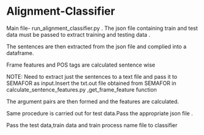 # Alignment-Classifier

Main file- run_alignment_classifier.py .
The json file containing train and test data must be passed to extract training and testing data .

The sentences are then extracted from the json file and complied into a dataframe.

Frame features and POS tags are calculated sentence wise

NOTE: Need to extract just the sentences to a text file and pass it to SEMAFOR as input.Insert the txt.out file obtained from SEMAFOR in calculate_sentence_features.py ,get_frame_feature function


The argument pairs are then formed and the features are calculated.

Same procedure is carried out for test data.Pass the appropriate json file .


Pass the test data,train data and train process name file to classifier
